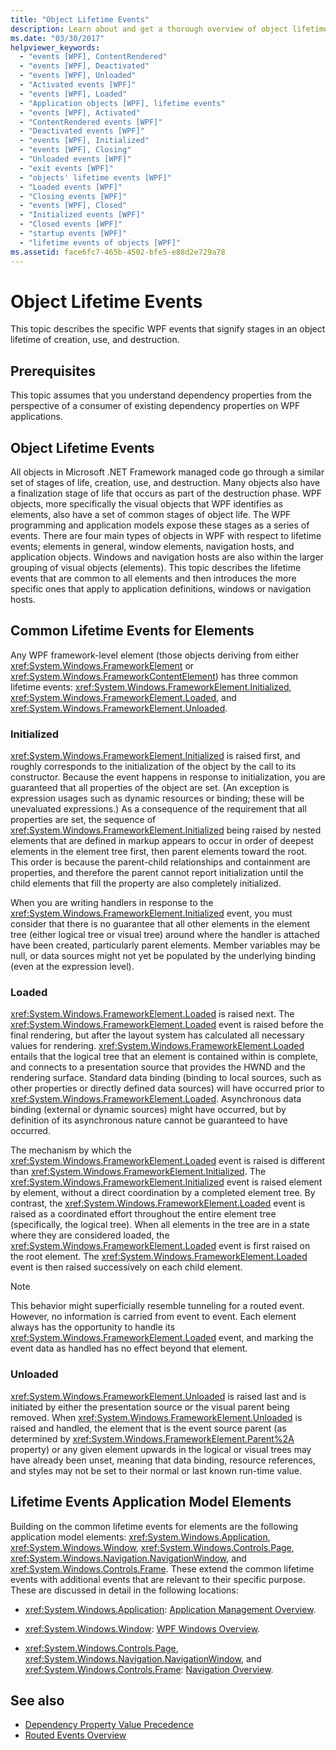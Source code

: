 ```yaml
---
title: "Object Lifetime Events"
description: Learn about and get a thorough overview of object lifetime events in Windows Presentation Foundation (WPF).
ms.date: "03/30/2017"
helpviewer_keywords: 
  - "events [WPF], ContentRendered"
  - "events [WPF], Deactivated"
  - "events [WPF], Unloaded"
  - "Activated events [WPF]"
  - "events [WPF], Loaded"
  - "Application objects [WPF], lifetime events"
  - "events [WPF], Activated"
  - "ContentRendered events [WPF]"
  - "Deactivated events [WPF]"
  - "events [WPF], Initialized"
  - "events [WPF], Closing"
  - "Unloaded events [WPF]"
  - "exit events [WPF]"
  - "objects' lifetime events [WPF]"
  - "Loaded events [WPF]"
  - "Closing events [WPF]"
  - "events [WPF], Closed"
  - "Initialized events [WPF]"
  - "Closed events [WPF]"
  - "startup events [WPF]"
  - "lifetime events of objects [WPF]"
ms.assetid: face6fc7-465b-4502-bfe5-e88d2e729a78
---
```

# Object Lifetime Events
This topic describes the specific WPF events that signify stages in an object lifetime of creation, use, and destruction.  

<a name="prerequisites"></a>
## Prerequisites  
 This topic assumes that you understand dependency properties from the perspective of a consumer of existing dependency properties on WPF applications.  
  
<a name="intro"></a>
## Object Lifetime Events  
 All objects in Microsoft .NET Framework managed code go through a similar set of stages of life, creation, use, and destruction. Many objects also have a finalization stage of life that occurs as part of the destruction phase. WPF objects, more specifically the visual objects that WPF identifies as elements, also have a set of common stages of object life. The WPF programming and application models expose these stages as a series of events. There are four main types of objects in WPF with respect to lifetime events; elements in general, window elements, navigation hosts, and application objects. Windows and navigation hosts are also within the larger grouping of visual objects (elements). This topic describes the lifetime events that are common to all elements and then introduces the more specific ones that apply to application definitions, windows or navigation hosts.  
  
<a name="common_events"></a>
## Common Lifetime Events for Elements  
 Any WPF framework-level element (those objects deriving from either <xref:System.Windows.FrameworkElement> or <xref:System.Windows.FrameworkContentElement>) has three common lifetime events: <xref:System.Windows.FrameworkElement.Initialized>, <xref:System.Windows.FrameworkElement.Loaded>, and <xref:System.Windows.FrameworkElement.Unloaded>.  
  
### Initialized  
 <xref:System.Windows.FrameworkElement.Initialized> is raised first, and roughly corresponds to the initialization of the object by the call to its constructor. Because the event happens in response to initialization, you are guaranteed that all properties of the object are set. (An exception is expression usages such as dynamic resources or binding; these will be unevaluated expressions.) As a consequence of the requirement that all properties are set, the sequence of <xref:System.Windows.FrameworkElement.Initialized> being raised by nested elements that are defined in markup appears to occur in order of deepest elements in the element tree first, then parent elements toward the root. This order is because the parent-child relationships and containment are properties, and therefore the parent cannot report initialization until the child elements that fill the property are also completely initialized.  
  
 When you are writing handlers in response to the <xref:System.Windows.FrameworkElement.Initialized> event, you must consider that there is no guarantee that all other elements in the element tree (either logical tree or visual tree) around where the handler is attached have been created, particularly parent elements. Member variables may be null, or data sources might not yet be populated by the underlying binding (even at the expression level).  
  
### Loaded  
 <xref:System.Windows.FrameworkElement.Loaded> is raised next. The <xref:System.Windows.FrameworkElement.Loaded> event is raised before the final rendering, but after the layout system has calculated all necessary values for rendering. <xref:System.Windows.FrameworkElement.Loaded> entails that the logical tree that an element is contained within is complete, and connects to a presentation source that provides the HWND and the rendering surface. Standard data binding (binding to local sources, such as other properties or directly defined data sources) will have occurred prior to <xref:System.Windows.FrameworkElement.Loaded>. Asynchronous data binding (external or dynamic sources) might have occurred, but by definition of its asynchronous nature cannot be guaranteed to have occurred.  
  
 The mechanism by which the <xref:System.Windows.FrameworkElement.Loaded> event is raised is different than <xref:System.Windows.FrameworkElement.Initialized>. The <xref:System.Windows.FrameworkElement.Initialized> event is raised element by element, without a direct coordination by a completed element tree. By contrast, the <xref:System.Windows.FrameworkElement.Loaded> event is raised as a coordinated effort throughout the entire element tree (specifically, the logical tree). When all elements in the tree are in a state where they are considered loaded, the <xref:System.Windows.FrameworkElement.Loaded> event is first raised on the root element. The <xref:System.Windows.FrameworkElement.Loaded> event is then raised successively on each child element.  
  
> [!NOTE]
> This behavior might superficially resemble tunneling for a routed event. However, no information is carried from event to event. Each element always has the opportunity to handle its <xref:System.Windows.FrameworkElement.Loaded> event, and marking the event data as handled has no effect beyond that element.  
  
### Unloaded  
 <xref:System.Windows.FrameworkElement.Unloaded> is raised last and is initiated by either the presentation source or the visual parent being removed. When <xref:System.Windows.FrameworkElement.Unloaded> is raised and handled, the element that is the event source parent (as determined by <xref:System.Windows.FrameworkElement.Parent%2A> property) or any given element upwards in the logical or visual trees may have already been unset, meaning that data binding, resource references, and styles may not be set to their normal or last known run-time value.  
  
<a name="application_model_elements"></a>
## Lifetime Events Application Model Elements  
 Building on the common lifetime events for elements are the following application model elements: <xref:System.Windows.Application>, <xref:System.Windows.Window>, <xref:System.Windows.Controls.Page>, <xref:System.Windows.Navigation.NavigationWindow>, and <xref:System.Windows.Controls.Frame>. These extend the common lifetime events with additional events that are relevant to their specific purpose. These are discussed in detail in the following locations:  
  
- <xref:System.Windows.Application>: [Application Management Overview](../app-development/application-management-overview.md).  
  
- <xref:System.Windows.Window>: [WPF Windows Overview](../app-development/wpf-windows-overview.md).  
  
- <xref:System.Windows.Controls.Page>, <xref:System.Windows.Navigation.NavigationWindow>, and <xref:System.Windows.Controls.Frame>: [Navigation Overview](../app-development/navigation-overview.md).  
  
## See also

- [Dependency Property Value Precedence](dependency-property-value-precedence.md)
- [Routed Events Overview](routed-events-overview.md)
